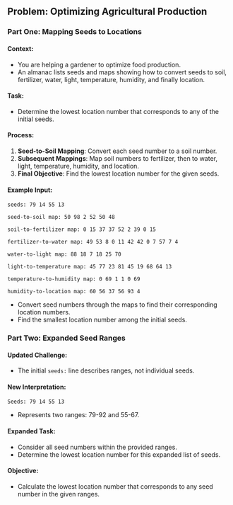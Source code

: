 ## Problem: Optimizing Agricultural Production

### Part One: Mapping Seeds to Locations

#### Context:
- You are helping a gardener to optimize food production.
- An almanac lists seeds and maps showing how to convert seeds to soil, fertilizer, water, light, temperature, humidity, and finally location.

#### Task:
- Determine the lowest location number that corresponds to any of the initial seeds.

#### Process:
1. **Seed-to-Soil Mapping**: Convert each seed number to a soil number.
2. **Subsequent Mappings**: Map soil numbers to fertilizer, then to water, light, temperature, humidity, and location.
3. **Final Objective**: Find the lowest location number for the given seeds.

#### Example Input:
`seeds: 79 14 55 13`

`seed-to-soil map:
50 98 2
52 50 48`

`soil-to-fertilizer map:
0 15 37
37 52 2
39 0 15`

`fertilizer-to-water map:
49 53 8
0 11 42
42 0 7
57 7 4`

`water-to-light map:
88 18 7
18 25 70`

`light-to-temperature map:
45 77 23
81 45 19
68 64 13`

`temperature-to-humidity map:
0 69 1
1 0 69`

`humidity-to-location map:
60 56 37
56 93 4`

- Convert seed numbers through the maps to find their corresponding location numbers.
- Find the smallest location number among the initial seeds.

### Part Two: Expanded Seed Ranges

#### Updated Challenge:
- The initial `seeds:` line describes ranges, not individual seeds.

#### New Interpretation:
`Seeds: 79 14 55 13`

- Represents two ranges: 79-92 and 55-67.

#### Expanded Task:
- Consider all seed numbers within the provided ranges.
- Determine the lowest location number for this expanded list of seeds.

#### Objective:
- Calculate the lowest location number that corresponds to any seed number in the given ranges.
